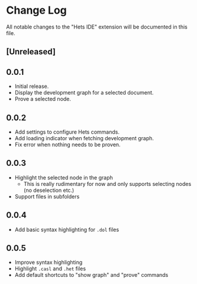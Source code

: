 # Change Log

All notable changes to the "Hets IDE" extension will be documented in this file.


## [Unreleased]

## 0.0.1

* Initial release.
* Display the development graph for a selected document.
* Prove a selected node.

## 0.0.2

* Add settings to configure Hets commands.
* Add loading indicator when fetching development graph.
* Fix error when nothing needs to be proven.

## 0.0.3

* Highlight the selected node in the graph
    * This is really rudimentary for now and only supports selecting nodes (no deselection etc.)
* Support files in subfolders

## 0.0.4

* Add basic syntax highlighting for `.dol` files

## 0.0.5

* Improve syntax highlighting
* Highlight `.casl` and `.het` files
* Add default shortcuts to "show graph" and "prove" commands